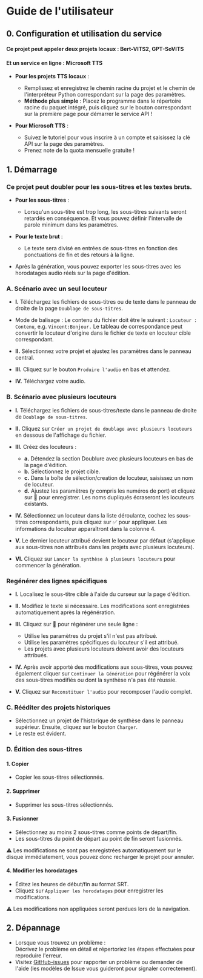 # Guide de l'utilisateur

## 0. Configuration et utilisation du service
#### Ce projet peut appeler deux projets locaux : Bert-VITS2, GPT-SoVITS
#### Et un service en ligne : Microsoft TTS
* **Pour les projets TTS locaux** :

    * Remplissez et enregistrez le chemin racine du projet et le chemin de l'interpréteur Python correspondant sur la page des paramètres.
    * **Méthode plus simple** : Placez le programme dans le répertoire racine du paquet intégré, puis cliquez sur le bouton correspondant sur la première page pour démarrer le service API !

* **Pour Microsoft TTS** :

    * Suivez le tutoriel pour vous inscrire à un compte et saisissez la clé API sur la page des paramètres.
    * Prenez note de la quota mensuelle gratuite !

## 1. Démarrage
### Ce projet peut doubler pour les sous-titres et les textes bruts.
* **Pour les sous-titres** :

    * Lorsqu'un sous-titre est trop long, les sous-titres suivants seront retardés en conséquence. Et vous pouvez définir l'intervalle de parole minimum dans les paramètres.

* **Pour le texte brut** :

    * Le texte sera divisé en entrées de sous-titres en fonction des ponctuations de fin et des retours à la ligne.

* Après la génération, vous pouvez exporter les sous-titres avec les horodatages audio réels sur la page d'édition.

### A. Scénario avec un seul locuteur
* **I.** Téléchargez les fichiers de sous-titres ou de texte dans le panneau de droite de la page `Doublage de sous-titres`.
* Mode de balisage : Le contenu du fichier doit être le suivant : `Locuteur : Contenu`, e.g. `Vincent:Bonjour.` Le tableau de correspondance peut convertir le locuteur d'origine dans le fichier de texte en locuteur cible correspondant.  

* **II.** Sélectionnez votre projet et ajustez les paramètres dans le panneau central.

* **III.** Cliquez sur le bouton `Produire l'audio` en bas et attendez.

* **IV.** Téléchargez votre audio.

### B. Scénario avec plusieurs locuteurs
* **I.** Téléchargez les fichiers de sous-titres/texte dans le panneau de droite de `Doublage de sous-titres`.

* **II.** Cliquez sur `Créer un projet de doublage avec plusieurs locuteurs` en dessous de l'affichage du fichier.

* **III.** Créez des locuteurs :
    * **a.** Détendez la section Doublure avec plusieurs locuteurs en bas de la page d'édition.
    * **b.** Sélectionnez le projet cible.
    * **c.** Dans la boîte de sélection/creation de locuteur, saisissez un nom de locuteur.
    * **d.** Ajustez les paramètres (y compris les numéros de port) et cliquez sur 💾 pour enregistrer. Les noms dupliqués écraseront les locuteurs existants.

* **IV.** Sélectionnez un locuteur dans la liste déroulante, cochez les sous-titres correspondants, puis cliquez sur ✅ pour appliquer. Les informations du locuteur apparaîtront dans la colonne 4.

* **V.** Le dernier locuteur attribué devient le locuteur par défaut (s'applique aux sous-titres non attribués dans les projets avec plusieurs locuteurs).

* **VI.** Cliquez sur `Lancer la synthèse à plusieurs locuteurs` pour commencer la génération.

### Regénérer des lignes spécifiques
* **I.** Localisez le sous-titre cible à l'aide du curseur sur la page d'édition.

* **II.** Modifiez le texte si nécessaire. Les modifications sont enregistrées automatiquement après la régénération.

* **III.** Cliquez sur 🔄 pour régénérer une seule ligne :

    * Utilise les paramètres du projet s'il n'est pas attribué.
    * Utilise les paramètres spécifiques du locuteur s'il est attribué.
    * Les projets avec plusieurs locuteurs doivent avoir des locuteurs attribués.

* **IV.** Après avoir apporté des modifications aux sous-titres, vous pouvez également cliquer sur `Continuer la Génération` pour régénérer la voix des sous-titres modifiés ou dont la synthèse n'a pas été réussie.

* **V.** Cliquez sur `Reconstituer l'audio` pour recomposer l'audio complet.

### C. Rééditer des projets historiques
* Sélectionnez un projet de l'historique de synthèse dans le panneau supérieur. Ensuite, cliquez sur le bouton `Charger`.
* Le reste est évident.

### D. Édition des sous-titres
#### 1. Copier
* Copier les sous-titres sélectionnés.

#### 2. Supprimer
* Supprimer les sous-titres sélectionnés.

#### 3. Fusionner
* Sélectionnez au moins 2 sous-titres comme points de départ/fin.
* Les sous-titres du point de départ au point de fin seront fusionnés.

⚠️ Les modifications ne sont pas enregistrées automatiquement sur le disque immédiatement, vous pouvez donc recharger le projet pour annuler.

#### 4. Modifier les horodatages
* Éditez les heures de début/fin au format SRT.
* Cliquez sur `Appliquer les horodatages` pour enregistrer les modifications.

⚠️ Les modifications non appliquées seront perdues lors de la navigation.

## 2. Dépannage
* Lorsque vous trouvez un problème :  
Décrivez le problème en détail et répertoriez les étapes effectuées pour reproduire l'erreur.
* Visitez [GitHub-issues](https://github.com/YYuX-1145/Srt-AI-Voice-Assistant/issues) pour rapporter un problème ou demander de l'aide (les modèles de Issue vous guideront pour signaler correctement). 
